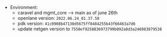 - Environment:
    - caravel and mgmt_core --> main as of june 26th
    - openlane version: `2022.06.24_01.37.58`
    - pdk version: `41c0908b47130d5675ff8484255b43f66463a7d6`
    - update netgen version to `7550ef9258836973799b092a0d3a246983879538`
